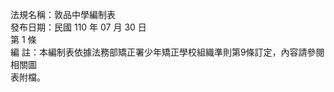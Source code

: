 法規名稱：敦品中學編制表  
發布日期：民國 110 年 07 月 30 日  
第 1 條  
編 註：本編制表依據法務部矯正署少年矯正學校組織準則第9條訂定，內容請參閱相關圖  
表附檔。  


